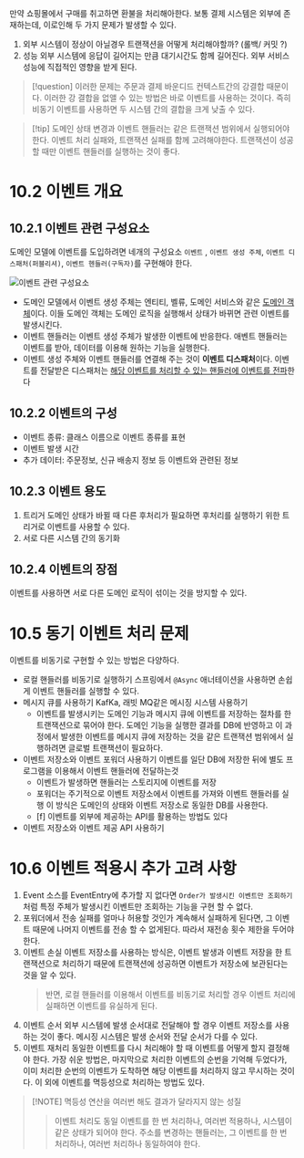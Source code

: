 만약 쇼핑몰에서 구매를 취고하면 환불을 처리해아한다.
보통 결제 시스템은 외부에 존재하는데, 이로인해 두 가지 문제가 발생할 수 있다.
1. 외부 시스템이 정상이 아닐경우 트랜잭션을 어떻게 처리해야할까? (롤백/ 커밋 ?)
2. 성능
	외부 시스템에 응답이 길어지는 만큼 대기시간도 함께 길어진다.
	외부 서비스 성능에 직접적인 영향을 받게 된다.

> [!question] 이러한 문제는 주문과 결제 바운디드 컨텍스트간의 강결합 때문이다.
> 이러한 강 결합을 없앨 수 있는 방법은 바로 이벤트를 사용하는 것이다.
> 즉히 비동기 이벤트를 사용하면 두 시스템 간의 결합을 크게 낮출 수 있다.

> [!tip] 도메인 상태 변경과 이벤트 핸들러는 같은 트랜잭션 범위에서 실행되어야 한다.
> 이벤트 처리 실패와, 트랜잭션 실패를 함께 고려해야한다.
> 트랜잭션이 성공할 때만 이벤트 핸들러를 실행하는 것이 좋다.


# 10.2 이벤트 개요

## 10.2.1 이벤트 관련 구성요소

도메인 모델에 이벤트를 도입하려면 네개의 구성요소 `이벤트` , `이벤트 생성 주체`, `이벤트 디스패처(퍼블리셔)`, `이벤트 헨들러(구독자)`를 구현해야 한다.

![이벤트 관련 구성요소](https://user-images.githubusercontent.com/42582516/160224240-ca76a9a2-321c-456b-a27b-d745d5b36b0e.png)
- 도메인 모델에서 이벤트 생성 주체는 엔티티, 벨류, 도메인 서비스와 같은 <u>도메인 객체</u>이다.
	이들 도메인 객체는 도메인 로직을 실행해서 상태가 바뀌면 관련 이벤트를 발생시킨다.
- 이벤트 핸들러는 이벤트 생성 주체가 발생한 이벤트에 반응한다.
	애벤트 핸들러는 이벤트를 받아, 데이터를 이용해 원하는 기능을 실행한다.
- 이벤트 생성 주체와 이벤트 핸들러를 연결해 주는 것이 **이벤트 디스패처**이다.
	이벤트를 전달받은 디스패처는 <u>해당 이벤트를 처리할 수 있는 핸들러에 이벤트를 전파</u>한다

## 10.2.2 이벤트의 구성

- 이벤트 종류: 클래스 이름으로 이벤트 종류를 표현
- 이벤트 발생 시간
- 추가 데이터: 주문정보, 신규 배송지 정보 등 이벤트와 관련된 정보

## 10.2.3 이벤트 용도

1. 트리거
	도메인 상태가 바뀔 때 다른 후처리가 필요하면 후처리를 실행하기 위한 트리거로 이벤트를 사용할 수 있다.
2. 서로 다른 시스템 간의 동기화

## 10.2.4 이벤트의 장점

이벤트를 사용하면 서로 다른 도메인 로직이 섞이는 것을 방지할 수 있다.

# 10.5 동기 이벤트 처리 문제

이벤트를 비동기로 구현할 수 있는 방법은 다양하다.

- 로컬 핸들러를 비동기로 실행하기
	스프링에서 `@Async` 애너테이션을 사용하면 손쉽게 이벤트 핸들러를 실행할 수 있다.
- 메시지 큐를 사용하기
	KafKa, 래빗 MQ같은 메시징 시스템 사용하기
	- 이벤트를 발생시키는 도메인 기능과 메시지 큐에 이벤트를 저장하는 절차를 한 트랜잭션으로 묶어야 한다.
	  도메인 기능을 실행한 결과를 DB에 반영하고 이 과정에서 발생한 이벤트를 메시지 큐에 저장하는 것을 같은 트랜잭션 범위에서 실행하려면 글로벌 트랜잭션이 필요하다.
- 이벤트 저장소와 이벤트 포워더 사용하기
	이벤트를 일단 DB에 저장한 뒤에 별도 프로그램을 이용해서 이벤트 핸들러에 전달하는것
	- 이벤트가 발생하면 핸들러는 스토리지에 이벤트를 저장
	- 포워더는 주기적으로 이벤트 저장소에서 이벤트를 가져와 이벤트 핸들러를 실행
	이 방식은 도메인의 상태와 이벤트 저장소로 동일한 DB를 사용한다.
	- [f] 이벤트를 외부에 제공하는 API를 활용하는 방법도 있다
- 이벤트 저장소와 이벤트 제공 API 사용하기

# 10.6 이벤트 적용시 추가 고려 사항

1. Event 소스를 EventEntry에 추가할 지
	없다면 `Order가 발생시킨 이벤트만 조회하기` 처럼 특정 주체가 발생시킨 이벤트만 조회하는 기능을 구현 할 수 없다.
2. 포워더에서 전송 실패를 얼마나 허용할 것인가
	계속해서 실패하게 된다면, 그 이벤트 때문에 나머지 이벤트를 전송 할 수 없게된다.
	따라서 재전송 횟수 제한을 두어야 한다.
3. 이벤트 손실
	이벤트 저장소를 사용하는 방식은, 이벤트 발생과 이벤트 저장을 한 트랜잭션으로 처리하기 때문에 트랜잭션에 성공하면 이벤트가 저장소에 보관된다는 것을 알 수 있다.
	> 반면, 로컬 핸들러를 이용해서 이벤트를 비동기로 처리할 경우 이벤트 처리에 실패하면 이벤트를 유실하게 된다.
4. 이벤트 순서
	외부 시스템에 발생 순서대로 전달해야 할 경우 이벤트 저장소를 사용하는 것이 좋다.
	메시징 시스템은 발생 순서와 전달 순서가 다를 수 있다.
5. 이벤트 재처리
	동일한 이벤트를 다시 처리해야 할 때 이벤트를 어떻게 할지 결정해야 한다.
	가장 쉬운 방법은, 마지막으로 처리한 이벤트의 순번을 기억해 두었다가, 이미 처리한 순번의 이벤트가 도착하면 해당 이벤트를 처리하지 않고 무시하는 것이다.
	이 외에 이벤트를 멱등성으로 처리하는 방법도 있다.

> [!NOTE] 멱등성
> 연산을 여러번 해도 결과가 달라지지 않는 성질
> > 이벤트 처리도 동일 이벤트를 한 번 처리하나, 여러번 적용하나, 시스템이 같은 상태가 되어야 한다.
> > 주소를 변경하는 핸들러는, 그 이벤트를 한 번 처리하나, 여러번 처리하나 동일하여야 한다.

